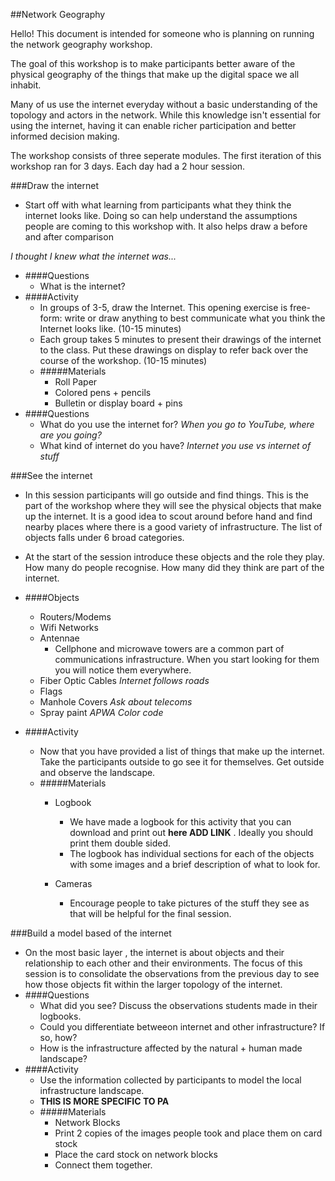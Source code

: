 
##Network Geography
	

Hello! 
This document is intended for someone who is planning on running the network geography workshop. 

The goal of this workshop is to make participants better aware of the physical geography of the things that make up the digital space we all inhabit.

Many of us use the internet everyday without a basic understanding of the topology and actors in the network. While this knowledge isn't essential for using the internet, having it can enable richer participation and better informed decision making.


The workshop consists of three seperate modules. 
The first iteration of this workshop ran for 3 days. Each day had a 2 hour session. 

###Draw the internet
- Start off with what learning from  participants what they think the internet looks like. Doing so can help understand the assumptions people are coming to this workshop with. It also helps draw a before and after comparison

*I thought I knew what the internet was...*

- ####Questions
	- What is the internet?
- ####Activity
	- In groups of 3-5, draw the Internet. This opening exercise is free-form: write or draw anything to best communicate what you think the Internet looks like. (10-15 minutes)
	- Each group takes 5 minutes to present their drawings of the internet to the class. Put these drawings on display to refer back over the course of the workshop. (10-15 minutes)
	- #####Materials
		- Roll Paper
		- Colored pens + pencils
		- Bulletin or display board + pins
- ####Questions
	- What do you use the internet for? *When you go to YouTube, where are you going?*
	- What kind of internet do you have? *Internet you use vs internet of stuff*

###See the internet
- In this session participants will go outside and find things. This is the part of the workshop where they will see the physical objects that make up the internet. It is a good idea to scout around before hand and find nearby places where there is a good variety of infrastructure. The list of objects falls under 6 broad categories.
- At the start of the session introduce these objects and the role they play. How many do people recognise. How many did they think are part of the internet.
- ####Objects

  	- Routers/Modems	
 	- Wifi Networks		
  	- Antennae
 		- Cellphone and microwave towers are a common part of communications infrastructure. When you start looking for them you will notice them everywhere.
 	- Fiber Optic Cables *Internet follows roads*
 	- Flags 
 	- Manhole Covers *Ask about telecoms*
 	- Spray paint *APWA Color code*

 	

 - ####Activity
 	- Now that you have provided a list of things that make up the internet. Take the participants outside to go see it for themselves. Get outside and observe the landscape.
 	- #####Materials
 		- Logbook
 	
 			- We have made a logbook for this activity that you can download and print out **here ADD LINK** . Ideally you should print them double sided.
 			- The logbook has individual sections for each of the objects with some images and a brief description of what to look for.
	 	- Cameras
	 		- Encourage people to take pictures of the stuff they see as that will be helpful for the final session. 
 		
 		 	

###Build a model based of the internet
 - On the most basic layer , the internet is about objects and their relationship to each other and their environments. The focus of this session is to consolidate the observations from the previous day to see how those objects fit within the larger topology of the internet.
- ####Questions
	- What did you see? Discuss the observations students made in their logbooks.
	- Could you differentiate betweeon internet and other infrastructure? If so, how?
	- How is the infrastructure affected by the natural + human made landscape?
- ####Activity 
 	- Use the information collected by participants to model the local infrastructure landscape.
 	- **THIS IS MORE SPECIFIC TO PA**
 	- #####Materials
	 	- Network Blocks
	 	- Print 2 copies of the images people took and place them on card stock
	 	- Place the card stock on network blocks
	 	- Connect them together. 	